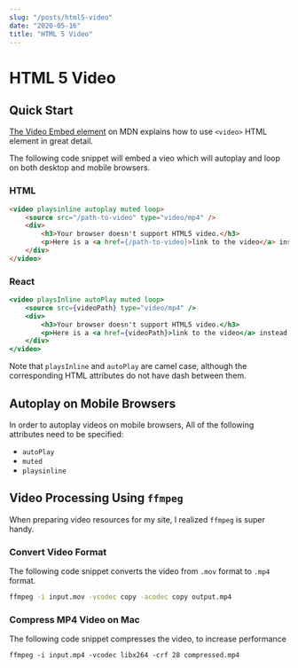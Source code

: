 ```yaml
---
slug: "/posts/html5-video"
date: "2020-05-16"
title: "HTML 5 Video"
---
```


# HTML 5 Video

## Quick Start

[The Video Embed element](https://developer.mozilla.org/en-US/docs/Web/HTML/Element/video) on MDN explains how to use `<video>` HTML element in great detail.

The following code snippet will embed a vieo which will autoplay and loop on both desktop and mobile browsers.

### HTML

```html
<video playsinline autoplay muted loop>
    <source src="/path-to-video" type="video/mp4" />
    <div>
        <h3>Your browser doesn't support HTML5 video.</h3>
        <p>Here is a <a href={/path-to-video}>link to the video</a> instead.</p>
    </div>
</video>
```

### React

```jsx
<video playsInline autoPlay muted loop>
    <source src={videoPath} type="video/mp4" />
    <div>
        <h3>Your browser doesn't support HTML5 video.</h3>
        <p>Here is a <a href={videoPath}>link to the video</a> instead.</p>
    </div>
</video>
```

Note that `playsInline` and `autoPlay` are camel case, although the corresponding HTML attributes do not have dash between them.

## Autoplay on Mobile Browsers

In order to autoplay videos on mobile browsers, All of the following attributes need to be specified:

- `autoPlay`
- `muted`
- `playsinline`

## Video Processing Using `ffmpeg`

When preparing video resources for my site, I realized `ffmpeg` is super handy.

### Convert Video Format

The following code snippet converts the video from `.mov` format to `.mp4` format.

```bash
ffmpeg -i input.mov -vcodec copy -acodec copy output.mp4
```

### Compress MP4 Video on Mac

The following code snippet compresses the video, to increase performance

```
ffmpeg -i input.mp4 -vcodec libx264 -crf 28 compressed.mp4
```

